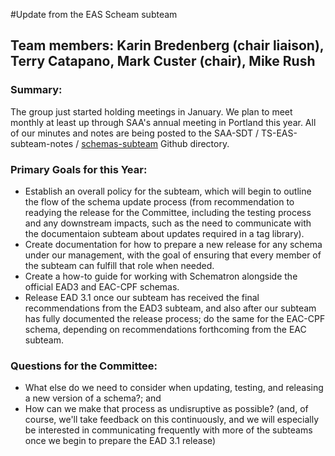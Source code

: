 #Update from the EAS Scheam subteam

## Team members: Karin Bredenberg (chair liaison), Terry Catapano, Mark Custer (chair), Mike Rush

### Summary:
The group just started holding meetings in January.  We plan to meet monthly at least up through SAA's annual meeting in Portland this year.  All of our minutes and notes are being posted to the SAA-SDT / TS-EAS-subteam-notes / [schemas-subteam](https://github.com/SAA-SDT/TS-EAS-subteam-notes/tree/master/schemas-subteam) Github directory.

### Primary Goals for this Year:
- Establish an overall policy for the subteam, which will begin to outline the flow of the schema update process (from recommendation to readying the release for the Committee, including the testing process and any downstream impacts, such as the need to communicate with the documentaion subteam about updates required in a tag library).
- Create documentation for how to prepare a new release for any schema under our management, with the goal of ensuring that every member of the subteam can fulfill that role when needed.
- Create a how-to guide for working with Schematron alongside the official EAD3 and EAC-CPF schemas.
- Release EAD 3.1 once our subteam has received the final recommendations from the EAD3 subteam, and also after our subteam has fully documented the release process; do the same for the EAC-CPF schema, depending on recommendations forthcoming from the EAC subteam.

### Questions for the Committee:
- What else do we need to consider when updating, testing, and releasing a new version of a schema?; and
- How can we make that process as undisruptive as possible? (and, of course, we'll take feedback on this continuously, and we will especially be interested in communicating frequently with more of the subteams once we begin to prepare the EAD 3.1 release)



